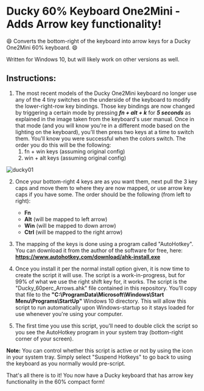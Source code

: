 # Ducky 60% Keyboard One2Mini - Adds Arrow key functionality!
:smile: Converts the bottom-right of the keyboard into arrow keys for a Ducky One2Mini 60% keyboard. :smile:

Written for Windows 10, but will likely work on other versions as well.

## Instructions:
1. The most recent models of the Ducky One2Mini keyboard no longer use any of the 4 tiny switches on the underside of the keyboard to modify the lower-right-row key bindings. Those key bindings are now changed by triggering a certain mode by pressing ***fn + alt + k*** for ***5 seconds*** as explained in the image taken from the keyboard's user manual. Once in that mode (and you will know you're in a different mode based on the lighting on the keyboard), you'll then press two keys at a time to switch them. You'll know you were successful when the colors switch. The order you do this will be the following:
   1. fn + win keys (assuming original config)
   1. win + alt keys (assuming original config)

![ducky01](https://user-images.githubusercontent.com/13490669/141013705-64b01dca-174b-413e-90bb-73b312f83585.png)

2. Once your bottom-right 4 keys are as you want them, next pull the 3 key caps and move them to where they are now mapped, or use arrow key caps if you have some. The order should be the following (from left to right):
   * **Fn**
   * **Alt** (will be mapped to left arrow)
   * **Win** (will be mapped to down arrow)
   * **Ctrl** (will be mapped to the right arrow)

3. The mapping of the keys is done using a program called "AutoHotkey". You can download it from the author of the software for free, here: **https://www.autohotkey.com/download/ahk-install.exe**

4. Once you install it per the normal install option given, it is now time to create the script it will use. The script is a work-in-progress, but for 99% of what we use the right shift key for, it works.  The script is the "Ducky_60perc_Arrows.ahk" file contained in this repository.  You'll copy that file to the **"C:\ProgramData\Microsoft\Windows\Start Menu\Programs\StartUp"** Windows 10 directory.  This will allow this script to run automatically upon Windows-startup so it stays loaded for use whenever you're using your computer.

5. The first time you use this script, you'll need to double click the script so you see the AutoHotkey program in your system tray (bottom-right corner of your screen).

**Note:** You can control whether this script is active or not by using the icon in your system tray. Simply select "Suspend Hotkeys" to go back to using the keyboard as you normally would pre-script.

That's all there is to it! You now have a Ducky keyboard that has arrow key functionality in the 60% compact form!
